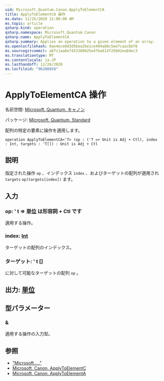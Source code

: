 ```yaml
---
uid: Microsoft.Quantum.Canon.ApplyToElementCA
title: ApplyToElementCA 操作
ms.date: 11/25/2020 12:00:00 AM
ms.topic: article
qsharp.kind: operation
qsharp.namespace: Microsoft.Quantum.Canon
qsharp.name: ApplyToElementCA
qsharp.summary: Applies an operation to a given element of an array.
ms.openlocfilehash: 8ae4ece0d3d56ea2be1ce494ab0c5ee7caacbbf8
ms.sourcegitcommit: a87c1aa8e7453360025e47ba614f25b02ea84ec3
ms.translationtype: MT
ms.contentlocale: ja-JP
ms.lasthandoff: 11/26/2020
ms.locfileid: "96208858"
---
```

# <a name="applytoelementca-operation"></a>ApplyToElementCA 操作

名前空間: [Microsoft. Quantum. キャノン](xref:Microsoft.Quantum.Canon)

パッケージ: [Microsoft. Quantum. Standard](https://nuget.org/packages/Microsoft.Quantum.Standard)


配列の特定の要素に操作を適用します。

```qsharp
operation ApplyToElementCA<'T> (op : ('T => Unit is Adj + Ctl), index : Int, targets : 'T[]) : Unit is Adj + Ctl
```


## <a name="description"></a>説明

指定された操作 `op` 、インデックス `index` 、およびターゲットの配列が適用され `targets` `op(targets[index])` ます。

## <a name="input"></a>入力

### <a name="op--t--unit--is-adj--ctl"></a>op: ' t => [単位](xref:microsoft.quantum.lang-ref.unit)  は形容詞 + Ctl です

適用する操作。


### <a name="index--int"></a>index: [Int](xref:microsoft.quantum.lang-ref.int)

ターゲットの配列のインデックス。


### <a name="targets--t"></a>ターゲット: ' t []

に対して可能なターゲットの配列 `op` 。



## <a name="output--unit"></a>出力: [単位](xref:microsoft.quantum.lang-ref.unit)



## <a name="type-parameters"></a>型パラメーター

### <a name="t"></a>&

適用する操作の入力型。

## <a name="see-also"></a>参照

- ["Microsoft....."](xref:Microsoft.Quantum.Canon.ApplyToElement)
- [Microsoft. Canon. ApplyToElementC](xref:Microsoft.Quantum.Canon.ApplyToElementC)
- [Microsoft. Canon. ApplyToElementA](xref:Microsoft.Quantum.Canon.ApplyToElementA)